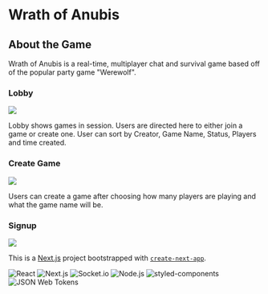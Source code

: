 # Wrath of Anubis

## About the Game
Wrath of Anubis is a real-time, multiplayer chat and survival game based off of the popular party game "Werewolf".

### Lobby
![](/rah-client/assets/Showinglobby.gif)

Lobby shows games in session. Users are directed here to either join a game or create one. User can sort by Creator, Game Name, Status, Players and time created.

### Create Game
![](/rah-client/assets/Createit.gif)

Users can create a game after choosing how many players are playing and what the game name will be.

### Signup
![](/rah-client/assets/signup.gif)

This is a [Next.js](https://nextjs.org/) project bootstrapped with [`create-next-app`](https://github.com/vercel/next.js/tree/canary/packages/create-next-app).

![React](https://img.shields.io/static/v1?style=for-the-badge&message=React&color=222222&logo=React&logoColor=61DAFB&label=)
![Next.js](https://img.shields.io/static/v1?style=for-the-badge&message=Next.js&color=000000&logo=Next.js&logoColor=FFFFFF&label=)
![Socket.io](https://img.shields.io/static/v1?style=for-the-badge&message=Socket.io&color=010101&logo=Socket.io&logoColor=FFFFFF&label=)
![Node.js](https://img.shields.io/static/v1?style=for-the-badge&message=Node.js&color=339933&logo=Node.js&logoColor=FFFFFF&label=)
![styled-components](https://img.shields.io/static/v1?style=for-the-badge&message=styled-components&color=DB7093&logo=styled-components&logoColor=FFFFFF&label=)
![JSON Web Tokens](https://img.shields.io/static/v1?style=for-the-badge&message=JSON+Web+Tokens&color=000000&logo=JSON+Web+Tokens&logoColor=FFFFFF&label=)